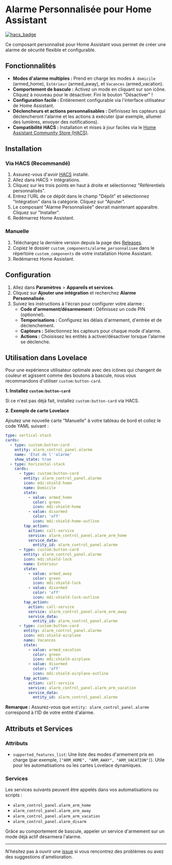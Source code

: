 # Alarme Personnalisée pour Home Assistant

[![hacs_badge](https://img.shields.io/badge/HACS-Default-orange.svg)](https://github.com/hacs/integration)

Ce composant personnalisé pour Home Assistant vous permet de créer une alarme de sécurité flexible et configurable.

## Fonctionnalités

-   **Modes d'alarme multiples :** Prend en charge les modes `À domicile` (armed_home), `Extérieur` (armed_away), et `Vacances` (armed_vacation).
-   **Comportement de bascule :** Activez un mode en cliquant sur son icône. Cliquez à nouveau pour le désactiver. Fini le bouton "Désactiver" !
-   **Configuration facile :** Entièrement configurable via l'interface utilisateur de Home Assistant.
-   **Déclencheurs et actions personnalisables :** Définissez les capteurs qui déclencheront l'alarme et les actions à exécuter (par exemple, allumer des lumières, envoyer des notifications).
-   **Compatibilité HACS :** Installation et mises à jour faciles via le [Home Assistant Community Store (HACS)](https://hacs.xyz/).

## Installation

### Via HACS (Recommandé)

1.  Assurez-vous d'avoir [HACS](https://hacs.xyz/) installé.
2.  Allez dans HACS > Intégrations.
3.  Cliquez sur les trois points en haut à droite et sélectionnez "Référentiels personnalisés".
4.  Entrez l'URL de ce dépôt dans le champ "Dépôt" et sélectionnez "Intégration" dans la catégorie. Cliquez sur "Ajouter".
5.  Le composant "Alarme Personnalisée" devrait maintenant apparaître. Cliquez sur "Installer".
6.  Redémarrez Home Assistant.

### Manuelle

1.  Téléchargez la dernière version depuis la page des [Releases](https://github.com/votre-utilisateur/votre-repo/releases).
2.  Copiez le dossier `custom_components/alarme_personnalisee` dans le répertoire `custom_components` de votre installation Home Assistant.
3.  Redémarrez Home Assistant.

## Configuration

1.  Allez dans **Paramètres** > **Appareils et services**.
2.  Cliquez sur **Ajouter une intégration** et recherchez **Alarme Personnalisée**.
3.  Suivez les instructions à l'écran pour configurer votre alarme :
    *   **Code d'armement/désarmement :** Définissez un code PIN (optionnel).
    *   **Temporisations :** Configurez les délais d'armement, d'entrée et de déclenchement.
    *   **Capteurs :** Sélectionnez les capteurs pour chaque mode d'alarme.
    *   **Actions :** Choisissez les entités à activer/désactiver lorsque l'alarme se déclenche.

## Utilisation dans Lovelace

Pour une expérience utilisateur optimale avec des icônes qui changent de couleur et agissent comme des boutons à bascule, nous vous recommandons d'utiliser `custom:button-card`.

**1. Installez `custom:button-card`**

Si ce n'est pas déjà fait, installez `custom:button-card` via HACS.

**2. Exemple de carte Lovelace**

Ajoutez une nouvelle carte "Manuelle" à votre tableau de bord et collez le code YAML suivant :

```yaml
type: vertical-stack
cards:
  - type: custom:button-card
    entity: alarm_control_panel.alarme
    name: 'État de l''alarme'
    show_state: true
  - type: horizontal-stack
    cards:
      - type: custom:button-card
        entity: alarm_control_panel.alarme
        icon: mdi:shield-home
        name: Domicile
        state:
          - value: armed_home
            color: green
            icon: mdi:shield-home
          - value: disarmed
            color: 'off'
            icon: mdi:shield-home-outline
        tap_action:
          action: call-service
          service: alarm_control_panel.alarm_arm_home
          service_data:
            entity_id: alarm_control_panel.alarme
      - type: custom:button-card
        entity: alarm_control_panel.alarme
        icon: mdi:shield-lock
        name: Extérieur
        state:
          - value: armed_away
            color: green
            icon: mdi:shield-lock
          - value: disarmed
            color: 'off'
            icon: mdi:shield-lock-outline
        tap_action:
          action: call-service
          service: alarm_control_panel.alarm_arm_away
          service_data:
            entity_id: alarm_control_panel.alarme
      - type: custom:button-card
        entity: alarm_control_panel.alarme
        icon: mdi:shield-airplane
        name: Vacances
        state:
          - value: armed_vacation
            color: green
            icon: mdi:shield-airplane
          - value: disarmed
            color: 'off'
            icon: mdi:shield-airplane-outline
        tap_action:
          action: call-service
          service: alarm_control_panel.alarm_arm_vacation
          service_data:
            entity_id: alarm_control_panel.alarme
```

**Remarque :** Assurez-vous que `entity: alarm_control_panel.alarme` correspond à l'ID de votre entité d'alarme.

## Attributs et Services

### Attributs

-   `supported_features_list`: Une liste des modes d'armement pris en charge (par exemple, `["ARM_HOME", "ARM_AWAY", "ARM_VACATION"]`). Utile pour les automatisations ou les cartes Lovelace dynamiques.

### Services

Les services suivants peuvent être appelés dans vos automatisations ou scripts :

-   `alarm_control_panel.alarm_arm_home`
-   `alarm_control_panel.alarm_arm_away`
-   `alarm_control_panel.alarm_arm_vacation`
-   `alarm_control_panel.alarm_disarm`

Grâce au comportement de bascule, appeler un service d'armement sur un mode déjà actif désarmera l'alarme.

---

N'hésitez pas à ouvrir une [issue](https://github.com/votre-utilisateur/votre-repo/issues) si vous rencontrez des problèmes ou avez des suggestions d'amélioration.
